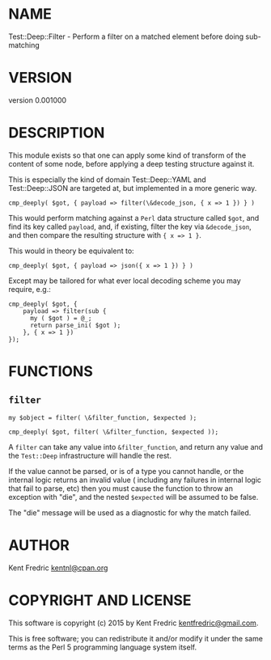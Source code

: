 # NAME

Test::Deep::Filter - Perform a filter on a matched element before doing sub-matching

# VERSION

version 0.001000

# DESCRIPTION

This module exists so that one can apply some kind of transform of the content
of some node, before applying a deep testing structure against it.

This is especially the kind of domain Test::Deep::YAML and Test::Deep::JSON are
targeted at, but implemented in a more generic way.

    cmp_deeply( $got, { payload => filter(\&decode_json, { x => 1 }) } )

This would perform matching against a `Perl` data structure called `$got`,
and find its key called `payload`, and, if existing, filter the key via
`&decode_json`, and then compare the resulting structure with
`{ x => 1 }`.

This would in theory be equivalent to:

    cmp_deeply( $got, { payload => json({ x => 1 }) } )

Except may be tailored for what ever local decoding scheme you may require,
e.g.:

    cmp_deeply( $got, {
        payload => filter(sub {
          my ( $got ) = @_;
          return parse_ini( $got );
        }, { x => 1 })
    });

# FUNCTIONS

## `filter`

    my $object = filter( \&filter_function, $expected );

    cmp_deeply( $got, filter( \&filter_function, $expected ));

A `filter` can take any value into `&filter_function`, and return any value
and the `Test::Deep` infrastructure will handle the rest.

If the value cannot be parsed, or is of a type you cannot handle, or the
internal logic returns an invalid value ( including any failures in internal
logic that fail to parse, etc) then you must cause the function to throw an
exception with "die", and the nested `$expected` will be assumed to be false.

The "die" message will be used as a diagnostic for why the match failed.

# AUTHOR

Kent Fredric <kentnl@cpan.org>

# COPYRIGHT AND LICENSE

This software is copyright (c) 2015 by Kent Fredric <kentfredric@gmail.com>.

This is free software; you can redistribute it and/or modify it under
the same terms as the Perl 5 programming language system itself.
